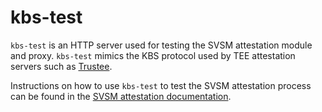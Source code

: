 # kbs-test

`kbs-test` is an HTTP server used for testing the SVSM attestation module and proxy. `kbs-test` mimics the KBS protocol used by TEE attestation servers such as [Trustee](https://github.com/confidential-containers/trustee).

Instructions on how to use `kbs-test` to test the SVSM attestation process can be found in the [SVSM attestation documentation](https://github.com/coconut-svsm/svsm/blob/main/Documentation/docs/developer/ATTESTATION.md).
